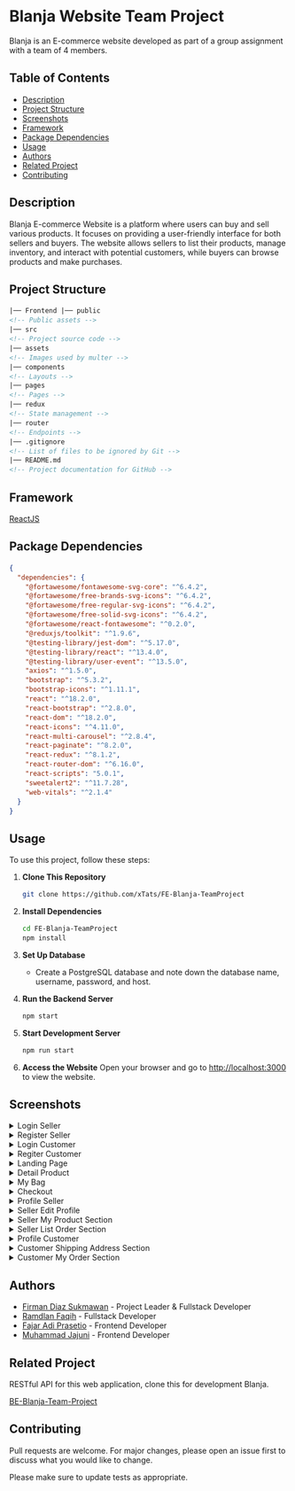 # Blanja Website Team Project

Blanja is an E-commerce website developed as part of a group assignment with a team of 4 members.

## Table of Contents

- [Description](#description)
- [Project Structure](#project-structure)
- [Screenshots](#screenshots)
- [Framework](#framework)
- [Package Dependencies](#package-dependencies)
- [Usage](#usage)
- [Authors](#authors)
- [Related Project](#related-project)
- [Contributing](#contributing)

## Description

Blanja E-commerce Website is a platform where users can buy and sell various products. It focuses on providing a user-friendly interface for both sellers and buyers. The website allows sellers to list their products, manage inventory, and interact with potential customers, while buyers can browse products and make purchases.

## Project Structure

```html
|── Frontend |── public
<!-- Public assets -->
|── src
<!-- Project source code -->
|── assets
<!-- Images used by multer -->
|── components
<!-- Layouts -->
|── pages
<!-- Pages -->
|── redux
<!-- State management -->
|── router
<!-- Endpoints -->
|── .gitignore
<!-- List of files to be ignored by Git -->
|── README.md
<!-- Project documentation for GitHub -->
```

## Framework

[ReactJS](https://react.dev/)

## Package Dependencies

```json
{
  "dependencies": {
    "@fortawesome/fontawesome-svg-core": "^6.4.2",
    "@fortawesome/free-brands-svg-icons": "^6.4.2",
    "@fortawesome/free-regular-svg-icons": "^6.4.2",
    "@fortawesome/free-solid-svg-icons": "^6.4.2",
    "@fortawesome/react-fontawesome": "^0.2.0",
    "@reduxjs/toolkit": "^1.9.6",
    "@testing-library/jest-dom": "^5.17.0",
    "@testing-library/react": "^13.4.0",
    "@testing-library/user-event": "^13.5.0",
    "axios": "^1.5.0",
    "bootstrap": "^5.3.2",
    "bootstrap-icons": "^1.11.1",
    "react": "^18.2.0",
    "react-bootstrap": "^2.8.0",
    "react-dom": "^18.2.0",
    "react-icons": "^4.11.0",
    "react-multi-carousel": "^2.8.4",
    "react-paginate": "^8.2.0",
    "react-redux": "^8.1.2",
    "react-router-dom": "^6.16.0",
    "react-scripts": "5.0.1",
    "sweetalert2": "^11.7.28",
    "web-vitals": "^2.1.4"
  }
}
```

## Usage

To use this project, follow these steps:

1. **Clone This Repository**

   ```bash
   git clone https://github.com/xTats/FE-Blanja-TeamProject
   ```

2. **Install Dependencies**

   ```bash
   cd FE-Blanja-TeamProject
   npm install
   ```

3. **Set Up Database**

   - Create a PostgreSQL database and note down the database name, username, password, and host.

4. **Run the Backend Server**

   ```bash
   npm start
   ```

5. **Start Development Server**

   ```bash
   npm run start
   ```

6. **Access the Website**
   Open your browser and go to [http://localhost:3000](http://localhost:3000) to view the website.

## Screenshots

<details>
  <summary>
    Login Seller
  </summary>
<img src="screenshots/sellerLogin.png" alt="Login Seller" />
</details>

<details>
  <summary>
    Register Seller
  </summary>
<img src="screenshots/sellerRegister.png" alt="Register Seller" />
</details>

<details>
  <summary>
    Login Customer
  </summary>
<img src="screenshots/customerLogin.png" alt="Login Customer" />
</details>

<details>
  <summary>
    Regiter Customer
  </summary>
<img src="screenshots/customerRegister.png" alt="Register Customer" />
</details>
<details>
  <summary>
    Landing Page
  </summary>
<img src="https://github.com/xTats/FE-Blanja-TeamProject/assets/122331956/9d2074b7-5ef0-440e-98a3-a0a44f252232" alt="Register Customer" />
<img src="https://github.com/xTats/FE-Blanja-TeamProject/assets/122331956/c079756b-7f54-440e-b0d4-14ed97175656" alt="Register Customer" />
</details>
<details>
  <summary>
    Detail Product
  </summary>
<img src="screenshots/DetailProduct.png" alt="Detail Product" />
</details>
<details>
  <summary>
    My Bag
  </summary>
<img src="https://github.com/xTats/FE-Blanja-TeamProject/assets/122331956/d990c2aa-a311-49ee-a81a-a804215c08d8" alt="My Bag" />
</details>
<details>
  <summary>
    Checkout
  </summary>
<img src="https://github.com/xTats/FE-Blanja-TeamProject/assets/122331956/035dab8f-b426-4255-b29e-81c99ae1d560" alt="Checkout" />
</details>
<details>
  <summary>
    Profile Seller
  </summary>
<img src="screenshots/profileSeller.png" alt="Profile Seller" />
</details>
<details>
  <summary>
    Seller Edit Profile
  </summary>
<img src="https://github.com/xTats/FE-Blanja-TeamProject/assets/122331956/c14cda29-11be-4586-88ac-bf702475266e" alt="Profile Seller" />
</details>
<details>
  <summary>
    Seller My Product Section
  </summary>
<img src="screenshots/sellerMyProduct.jpg" alt="Seller Product" />
</details>
<details>
  <summary>
    Seller List Order Section
  </summary>
<img src="screenshots/sellerListOrder.jpg" alt="List Order" />
</details>
<details>
  <summary>
    Profile Customer
  </summary>
<img src="screenshots/profileCustomer.jpg" alt="Profile Customer" />
</details>
<details>
  <summary>
    Customer Shipping Address Section
  </summary>
<img src="screenshots/newProfileShipping.jpg" alt="Shipping Adress" />
</details>
<details>
  <summary>
    Customer My Order Section
  </summary>
<img src="screenshots/customerMyOrder.jpg" alt="My Order" />
</details>

## Authors

- [Firman Diaz Sukmawan](https://github.com/xTats) - Project Leader & Fullstack Developer
- [Ramdlan Faqih](https://github.com/RamdlanFaqih) - Fullstack Developer
- [Fajar Adi Prasetio](https://github.com/FajarAdi25) - Frontend Developer
- [Muhammad Jajuni](https://github.com/MuhamadJajuni) - Frontend Developer

## Related Project

RESTful API for this web application, clone this for development Blanja.

[BE-Blanja-Team-Project](https://github.com/xTats/BE-Blanja-Team-Project)

## Contributing

Pull requests are welcome. For major changes, please open an issue first to discuss what you would like to change.

Please make sure to update tests as appropriate.
